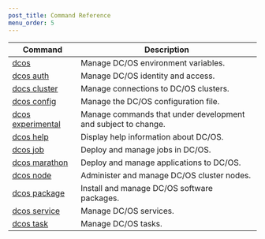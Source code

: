 ```yaml
---
post_title: Command Reference
menu_order: 5
---
```



| Command | Description |
|---------|-------------|
| [dcos](/docs/1.11/cli/command-reference/dcos-auth/)   | Manage DC/OS environment variables. |
| [dcos auth](/docs/1.11/cli/command-reference/dcos-auth/)   |  Manage DC/OS identity and access. |
| [docs cluster](/docs/1.11/cli/command-reference/dcos-cluster/) |  Manage connections to DC/OS clusters. |
| [dcos config](/docs/1.11/cli/command-reference/dcos-config/) |  Manage the DC/OS configuration file. |
| [dcos experimental](/docs/1.11/cli/command-reference/dcos-experimental/) | Manage commands that under development and subject to change. |
| [dcos help](/docs/1.11/cli/command-reference/dcos-help/)    | Display help information about DC/OS.  |
| [dcos job](/docs/1.11/cli/command-reference/dcos-job/)    | Deploy and manage jobs in DC/OS.  |
| [dcos marathon](/docs/1.11/cli/command-reference/dcos-marathon/)  |  Deploy and manage applications to DC/OS.  |
| [dcos node](/docs/1.11/cli/command-reference/dcos-node/)   |  Administer and manage DC/OS cluster nodes.  |
| [dcos package](/docs/1.11/cli/command-reference/dcos-package/) | Install and manage DC/OS software packages. |
| [dcos service](/docs/1.11/cli/command-reference/dcos-service/)  |  Manage DC/OS services.  |
| [dcos task](/docs/1.11/cli/command-reference/dcos-task/)  |  Manage DC/OS tasks.  |
